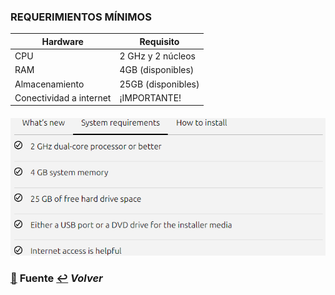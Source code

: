 ### REQUERIMIENTOS MÍNIMOS

| Hardware | Requisito |
|--------------------|------------|
| CPU | 2 GHz y 2 núcleos|
| RAM | 4GB (disponibles) |
| Almacenamiento | 25GB (disponibles) |
| Conectividad a internet | ¡IMPORTANTE! |
####

![img](../img/requerimientos.png)

### [:pushpin:](https://ubuntu.com/download/desktop#system-requirements) **Fuente**  [:leftwards_arrow_with_hook:](..) *Volver*
